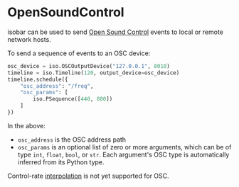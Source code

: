 # OpenSoundControl

isobar can be used to send [Open Sound Control](https://ccrma.stanford.edu/groups/osc/index.html) events to local or remote network hosts.

To send a sequence of events to an OSC device: 

```python
osc_device = iso.OSCOutputDevice("127.0.0.1", 8010)
timeline = iso.Timeline(120, output_device=osc_device)
timeline.schedule({
    "osc_address": "/freq",
    "osc_params": [
        iso.PSequence([440, 880])
    ]
})
```

In the above:
- `osc_address` is the OSC address path 
- `osc_params` is an optional list of zero or more arguments, which can be of type `int`, `float`, `bool`, or `str`. Each argument's OSC type is automatically inferred from its Python type.

Control-rate [interpolation](../events/control.md#interpolation) is not yet supported for OSC.